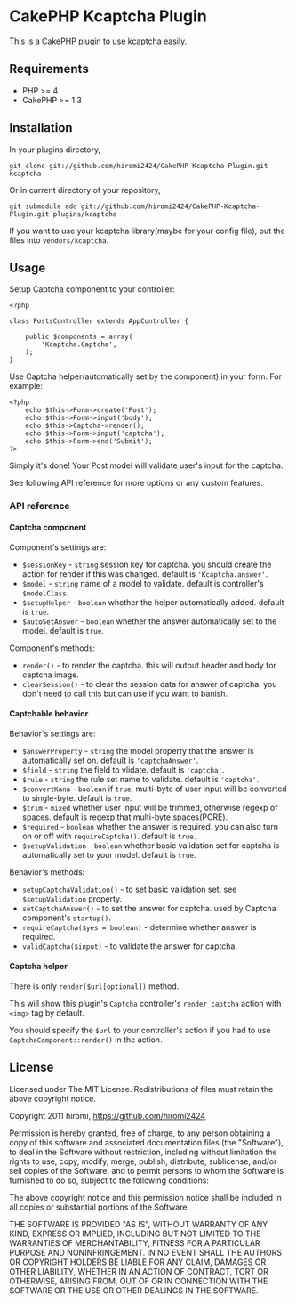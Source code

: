 # CakePHP Kcaptcha Plugin #

This is a CakePHP plugin to use kcaptcha easily.

## Requirements

- PHP >= 4
- CakePHP >= 1.3

## Installation

In your plugins directory,

	git clone git://github.com/hiromi2424/CakePHP-Kcaptcha-Plugin.git kcaptcha

Or in current directory of your repository,

	git submodule add git://github.com/hiromi2424/CakePHP-Kcaptcha-Plugin.git plugins/kcaptcha

If you want to use your kcaptcha library(maybe for your config file), put the files into `vendors/kcaptcha`.

## Usage

Setup Captcha component to your controller:


	<?php
	
	class PostsController extends AppController {
	
		public $components = array(
			'Kcaptcha.Captcha',
		);
	}


Use Captcha helper(automatically set by the component) in your form. For example:

	<?php
		echo $this->Form->create('Post');
		echo $this->Form->input('body');
		echo $this->Captcha->render();
		echo $this->Form->input('captcha');
		echo $this->Form->end('Submit');
	?>

Simply it's done! Your Post model will validate user's input for the captcha.

See following API reference for more options or any custom features.

### API reference

#### Captcha component

Component's settings are:

- `$sessionKey` - `string` session key for captcha. you should create the action for render if this was changed. default is `'Kcaptcha.answer'`.
- `$model` - `string` name of a model to validate. default is controller's `$modelClass`.
- `$setupHelper` - `boolean` whether the helper automatically added. default is `true`.
- `$autoSetAnswer` - `boolean` whether the answer automatically set to the model. default is `true`.

Component's methods:

- `render()` - to render the captcha. this will output header and body for captcha image.
- `clearSession()` - to clear the session data for answer of captcha. you don't need to call this but can use if you want to banish.

#### Captchable behavior

Behavior's settings are:

- `$answerProperty` - `string` the model property that the answer is automatically set on. default is `'captchaAnswer'`.
- `$field` - `string` the field to vlidate. default is `'captcha'`.
- `$rule` - `string` the rule set name to validate. default is `'captcha'`.
- `$convertKana` - `boolean` if `true`, multi-byte of user input will be converted to single-byte. default is `true`.
- `$trim` - `mixed` whether user input will be trimmed, otherwise regexp of spaces. default is regexp that multi-byte spaces(PCRE).
- `$required` - `boolean` whether the answer is required. you can also turn on or off with `requireCaptcha()`. default is `true`.
- `$setupValidation` - `boolean` whether basic validation set for captcha is automatically set to your model. default is `true`.

Behavior's methods:

- `setupCaptchaValidation()` - to set basic validation set. see `$setupValidation` property.
- `setCaptchaAnswer()` - to set the answer for captcha. used by Captcha component's `startup()`.
- `requireCaptcha($yes = boolean)` - determine whether answer is required.
- `validCaptcha($input)` - to validate the answer for captcha.

#### Captcha helper

There is only `render($url[optional])` method.

This will show this plugin's `Captcha` controller's `render_captcha` action with `<img>` tag by default.

You should specify the `$url` to your controller's action if you had to use `CaptchaComponent::render()` in the action.

## License

Licensed under The MIT License.
Redistributions of files must retain the above copyright notice.


Copyright 2011 hiromi, https://github.com/hiromi2424

Permission is hereby granted, free of charge, to any person obtaining a copy
of this software and associated documentation files (the "Software"), to deal
in the Software without restriction, including without limitation the rights
to use, copy, modify, merge, publish, distribute, sublicense, and/or sell
copies of the Software, and to permit persons to whom the Software is
furnished to do so, subject to the following conditions:

The above copyright notice and this permission notice shall be included in
all copies or substantial portions of the Software.

THE SOFTWARE IS PROVIDED "AS IS", WITHOUT WARRANTY OF ANY KIND, EXPRESS OR
IMPLIED, INCLUDING BUT NOT LIMITED TO THE WARRANTIES OF MERCHANTABILITY,
FITNESS FOR A PARTICULAR PURPOSE AND NONINFRINGEMENT. IN NO EVENT SHALL THE
AUTHORS OR COPYRIGHT HOLDERS BE LIABLE FOR ANY CLAIM, DAMAGES OR OTHER
LIABILITY, WHETHER IN AN ACTION OF CONTRACT, TORT OR OTHERWISE, ARISING FROM,
OUT OF OR IN CONNECTION WITH THE SOFTWARE OR THE USE OR OTHER DEALINGS IN
THE SOFTWARE.
